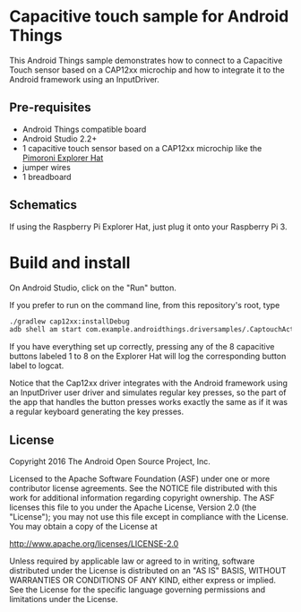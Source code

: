 Capacitive touch sample for Android Things
============================================

This Android Things sample demonstrates how to connect to a Capacitive Touch
sensor based on a CAP12xx microchip and how to integrate it to the
Android framework using an InputDriver.


Pre-requisites
--------------

- Android Things compatible board
- Android Studio 2.2+
- 1 capacitive touch sensor based on a CAP12xx microchip like the
  [Pimoroni Explorer Hat](https://www.adafruit.com/product/2427)
- jumper wires
- 1 breadboard


Schematics
----------

If using the Raspberry Pi Explorer Hat, just plug it onto your Raspberry Pi 3.


Build and install
=================

On Android Studio, click on the "Run" button.

If you prefer to run on the command line, from this repository's root, type

```bash
./gradlew cap12xx:installDebug
adb shell am start com.example.androidthings.driversamples/.CaptouchActivity
```

If you have everything set up correctly, pressing any of the 8 capacitive
buttons labeled 1 to 8 on the Explorer Hat will log the corresponding button
label to logcat.

Notice that the Cap12xx driver integrates with the Android framework using an
InputDriver user driver and simulates regular key presses, so the part of the
app that handles the button presses works exactly the same as if it was a
regular keyboard generating the key presses.


License
-------

Copyright 2016 The Android Open Source Project, Inc.

Licensed to the Apache Software Foundation (ASF) under one or more contributor
license agreements.  See the NOTICE file distributed with this work for
additional information regarding copyright ownership.  The ASF licenses this
file to you under the Apache License, Version 2.0 (the "License"); you may not
use this file except in compliance with the License.  You may obtain a copy of
the License at

  http://www.apache.org/licenses/LICENSE-2.0

Unless required by applicable law or agreed to in writing, software
distributed under the License is distributed on an "AS IS" BASIS, WITHOUT
WARRANTIES OR CONDITIONS OF ANY KIND, either express or implied.  See the
License for the specific language governing permissions and limitations under
the License.

